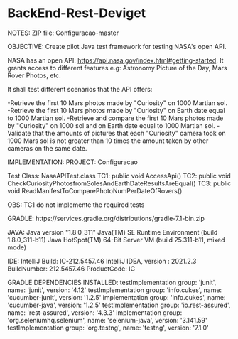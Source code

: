 # BackEnd-Rest-Deviget
NOTES:
ZIP file: Configuracao-master

OBJECTIVE:
Create pilot Java test framework for testing NASA's open API.

NASA has an open API: https://api.nasa.gov/index.html#getting-started. 
It grants access to different features e.g: Astronomy Picture of the Day, 
Mars Rover Photos, etc.

It shall test different scenarios that the API offers:

-Retrieve the first 10 Mars photos made by "Curiosity" on 1000 Martian sol.
-Retrieve the first 10 Mars photos made by "Curiosity" on Earth date equal 
to 1000 Martian sol.
-Retrieve and compare the first 10 Mars photos made by "Curiosity" on 1000
sol and on Earth date equal to 1000 Martian sol.
-Validate that the amounts of pictures that each "Curiosity" camera took on
1000 Mars sol is not greater than 10 times the amount taken by other cameras 
on the same date.

IMPLEMENTATION:
PROJECT: Configuracao

Test Class: NasaAPITest.class
	TC1: public void AccessApi()
	TC2: public void CheckCuriosityPhotosfromSolesAndEarthDateResultsAreEqual()
	TC3: public void ReadManifestToComparePhotoNumPerDateOfRovers()

OBS: TC1 do not implemente the required tests


GRADLE:
	https\://services.gradle.org/distributions/gradle-7.1-bin.zip

JAVA:
	Java version "1.8.0_311"
	Java(TM) SE Runtime Environment (build 1.8.0_311-b11)
	Java HotSpot(TM) 64-Bit Server VM (build 25.311-b11, mixed mode)

IDE: IntelliJ
	Build: IC-212.5457.46
    	IntelliJ IDEA, version : 2021.2.3
	BuildNumber: 212.5457.46
	ProductCode: IC


GRADLE DEPENDENCIES INSTALLED:
    testImplementation group: 'junit', name: 'junit', version: '4.12'
    testImplementation group: 'info.cukes', name: 'cucumber-junit', version: '1.2.5'
    implementation group: 'info.cukes', name: 'cucumber-java', version: '1.2.5'
    testImplementation group: 'io.rest-assured', name: 'rest-assured', version: '4.3.3'
    implementation group: 'org.seleniumhq.selenium', name: 'selenium-java', version: '3.141.59'
    testImplementation group: 'org.testng', name: 'testng', version: '7.1.0'
